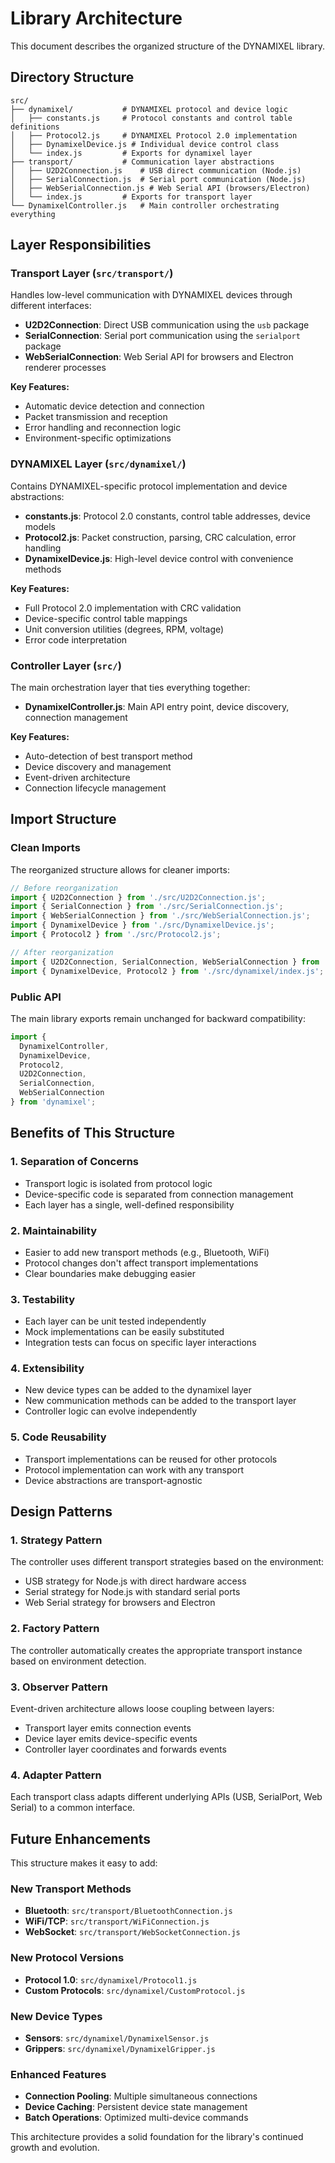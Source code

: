 # Library Architecture

This document describes the organized structure of the DYNAMIXEL library.

## Directory Structure

```
src/
├── dynamixel/           # DYNAMIXEL protocol and device logic
│   ├── constants.js     # Protocol constants and control table definitions
│   ├── Protocol2.js     # DYNAMIXEL Protocol 2.0 implementation
│   ├── DynamixelDevice.js # Individual device control class
│   └── index.js         # Exports for dynamixel layer
├── transport/           # Communication layer abstractions
│   ├── U2D2Connection.js    # USB direct communication (Node.js)
│   ├── SerialConnection.js  # Serial port communication (Node.js)
│   ├── WebSerialConnection.js # Web Serial API (browsers/Electron)
│   └── index.js         # Exports for transport layer
└── DynamixelController.js   # Main controller orchestrating everything
```

## Layer Responsibilities

### Transport Layer (`src/transport/`)

Handles low-level communication with DYNAMIXEL devices through different interfaces:

- **U2D2Connection**: Direct USB communication using the `usb` package
- **SerialConnection**: Serial port communication using the `serialport` package
- **WebSerialConnection**: Web Serial API for browsers and Electron renderer processes

**Key Features:**
- Automatic device detection and connection
- Packet transmission and reception
- Error handling and reconnection logic
- Environment-specific optimizations

### DYNAMIXEL Layer (`src/dynamixel/`)

Contains DYNAMIXEL-specific protocol implementation and device abstractions:

- **constants.js**: Protocol 2.0 constants, control table addresses, device models
- **Protocol2.js**: Packet construction, parsing, CRC calculation, error handling
- **DynamixelDevice.js**: High-level device control with convenience methods

**Key Features:**
- Full Protocol 2.0 implementation with CRC validation
- Device-specific control table mappings
- Unit conversion utilities (degrees, RPM, voltage)
- Error code interpretation

### Controller Layer (`src/`)

The main orchestration layer that ties everything together:

- **DynamixelController.js**: Main API entry point, device discovery, connection management

**Key Features:**
- Auto-detection of best transport method
- Device discovery and management
- Event-driven architecture
- Connection lifecycle management

## Import Structure

### Clean Imports

The reorganized structure allows for cleaner imports:

```javascript
// Before reorganization
import { U2D2Connection } from './src/U2D2Connection.js';
import { SerialConnection } from './src/SerialConnection.js';
import { WebSerialConnection } from './src/WebSerialConnection.js';
import { DynamixelDevice } from './src/DynamixelDevice.js';
import { Protocol2 } from './src/Protocol2.js';

// After reorganization
import { U2D2Connection, SerialConnection, WebSerialConnection } from './src/transport/index.js';
import { DynamixelDevice, Protocol2 } from './src/dynamixel/index.js';
```

### Public API

The main library exports remain unchanged for backward compatibility:

```javascript
import {
  DynamixelController,
  DynamixelDevice,
  Protocol2,
  U2D2Connection,
  SerialConnection,
  WebSerialConnection
} from 'dynamixel';
```

## Benefits of This Structure

### 1. **Separation of Concerns**
- Transport logic is isolated from protocol logic
- Device-specific code is separated from connection management
- Each layer has a single, well-defined responsibility

### 2. **Maintainability**
- Easier to add new transport methods (e.g., Bluetooth, WiFi)
- Protocol changes don't affect transport implementations
- Clear boundaries make debugging easier

### 3. **Testability**
- Each layer can be unit tested independently
- Mock implementations can be easily substituted
- Integration tests can focus on specific layer interactions

### 4. **Extensibility**
- New device types can be added to the dynamixel layer
- New communication methods can be added to the transport layer
- Controller logic can evolve independently

### 5. **Code Reusability**
- Transport implementations can be reused for other protocols
- Protocol implementation can work with any transport
- Device abstractions are transport-agnostic

## Design Patterns

### 1. **Strategy Pattern**
The controller uses different transport strategies based on the environment:
- USB strategy for Node.js with direct hardware access
- Serial strategy for Node.js with standard serial ports
- Web Serial strategy for browsers and Electron

### 2. **Factory Pattern**
The controller automatically creates the appropriate transport instance based on environment detection.

### 3. **Observer Pattern**
Event-driven architecture allows loose coupling between layers:
- Transport layer emits connection events
- Device layer emits device-specific events
- Controller layer coordinates and forwards events

### 4. **Adapter Pattern**
Each transport class adapts different underlying APIs (USB, SerialPort, Web Serial) to a common interface.

## Future Enhancements

This structure makes it easy to add:

### New Transport Methods
- **Bluetooth**: `src/transport/BluetoothConnection.js`
- **WiFi/TCP**: `src/transport/WiFiConnection.js`
- **WebSocket**: `src/transport/WebSocketConnection.js`

### New Protocol Versions
- **Protocol 1.0**: `src/dynamixel/Protocol1.js`
- **Custom Protocols**: `src/dynamixel/CustomProtocol.js`

### New Device Types
- **Sensors**: `src/dynamixel/DynamixelSensor.js`
- **Grippers**: `src/dynamixel/DynamixelGripper.js`

### Enhanced Features
- **Connection Pooling**: Multiple simultaneous connections
- **Device Caching**: Persistent device state management
- **Batch Operations**: Optimized multi-device commands

This architecture provides a solid foundation for the library's continued growth and evolution.
